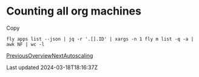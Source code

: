 # Counting all org machines

Copy

    fly apps list --json | jq -r '.[].ID' | xargs -n 1 fly m list -q -a | awk NF | wc -l

[PreviousOverview](/technical/fly/overview)[NextAutoscaling](/technical/fly/autoscaling)

Last updated 2024-03-18T18:16:37Z